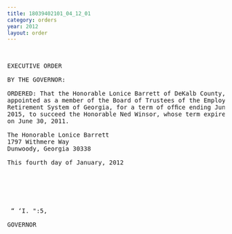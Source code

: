 ```yaml
---
title: 18039402101_04_12_01
category: orders
year: 2012
layout: order
---
```


<pre> 

EXECUTIVE ORDER

BY THE GOVERNOR:

ORDERED: That the Honorable Lonice Barrett of DeKalb County, Georgia, is
appointed as a member of the Board of Trustees of the Employee
Retirement System of Georgia, for a term of ofﬁce ending June 30,
2015, to succeed the Honorable Ned Winsor, whose term expired
on June 30, 2011.

The Honorable Lonice Barrett
1797 Withmere Way
Dunwoody, Georgia 30338

This fourth day of January, 2012

    
  

  

 “ ‘I. ":5,

GOVERNOR

</pre>
